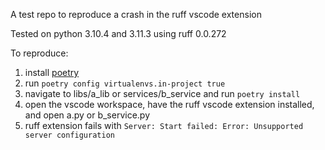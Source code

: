 A test repo to reproduce a crash in the ruff vscode extension

Tested on python 3.10.4 and 3.11.3 using ruff 0.0.272

To reproduce:

1. install [poetry](https://python-poetry.org/)
2. run `poetry config virtualenvs.in-project true`
3. navigate to libs/a_lib or services/b_service and run `poetry install`
4. open the vscode workspace, have the ruff vscode extension installed, and open a.py or b_service.py
5. ruff extension fails with `Server: Start failed: Error: Unsupported server configuration`